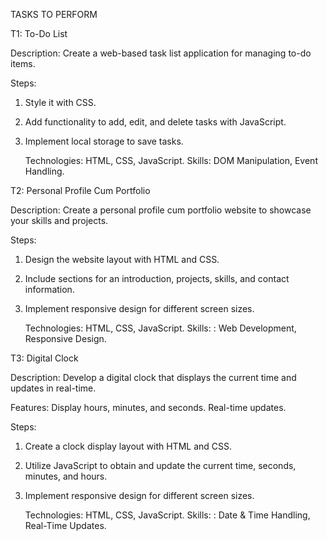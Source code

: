 TASKS TO PERFORM

T1: To-Do List

Description: Create a web-based task list application for managing to-do items.

Steps:
1. Style it with CSS.
2. Add functionality to add, edit, and delete tasks with JavaScript.
3. Implement local storage to save tasks.

   Technologies: HTML, CSS, JavaScript.
   Skills: DOM Manipulation, Event Handling.

T2: Personal Profile Cum Portfolio

Description: Create a personal profile cum portfolio website to showcase your skills and projects.

Steps:
1. Design the website layout with HTML and CSS.
2. Include sections for an introduction, projects, skills, and contact information.
3. Implement responsive design for different screen sizes.
   
   Technologies: HTML, CSS, JavaScript.
   Skills: : Web Development, Responsive Design.

T3: Digital Clock

Description: Develop a digital clock that displays the current time and updates in real-time.

Features: Display hours, minutes, and seconds. Real-time updates.

Steps:
1. Create a clock display layout with HTML and CSS.
2. Utilize JavaScript to obtain and update the current time, seconds, minutes, and hours.
3. Implement responsive design for different screen sizes.
   
   Technologies: HTML, CSS, JavaScript.
   Skills: : Date & Time Handling, Real-Time Updates.
